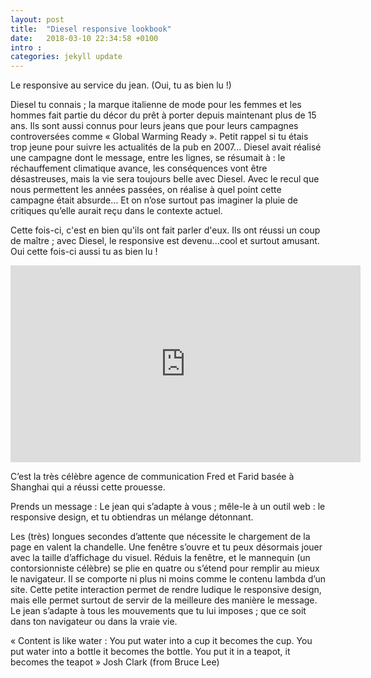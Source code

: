 ```yaml
---
layout: post
title:  "Diesel responsive lookbook"
date:   2018-03-10 22:34:58 +0100
intro : 
categories: jekyll update
---
```

Le responsive au service du jean. (Oui, tu as bien lu !)

Diesel tu connais ; la marque italienne de mode pour les femmes et les hommes fait partie du décor du prêt à porter depuis maintenant plus de 15 ans.
Ils sont aussi connus pour leurs jeans que pour leurs campagnes controversées comme « Global Warming Ready ». Petit rappel si tu étais trop jeune pour suivre les actualités de la pub en 2007... Diesel avait réalisé une campagne dont le message, entre les lignes, se résumait à : le réchauffement climatique avance, les conséquences vont être désastreuses, mais la vie sera toujours belle avec Diesel. Avec le recul que nous permettent les années passées, on réalise à quel point cette campagne était absurde… Et on n’ose surtout pas imaginer la pluie de critiques qu’elle aurait reçu dans le contexte actuel.

Cette fois-ci, c'est en bien qu'ils ont fait parler d'eux. Ils ont réussi un coup de maître ; avec Diesel, le responsive est devenu...cool et surtout amusant. Oui cette fois-ci aussi tu as bien lu !

<iframe width="560" height="315" src="https://www.youtube.com/watch?v=8VXoP6Die3g" frameborder="0" allow="autoplay; encrypted-media" allowfullscreen></iframe>

C’est la très célèbre agence de communication Fred et Farid basée à Shanghai qui a réussi cette prouesse.

Prends un message : Le jean qui s’adapte à vous ; mêle-le à un outil web : le responsive design, et tu obtiendras un mélange détonnant.

Les (très) longues secondes d’attente que nécessite le chargement de la page en valent la chandelle. Une fenêtre s’ouvre et tu peux désormais jouer avec la taille d’affichage du visuel. Réduis la fenêtre, et le mannequin (un contorsionniste célèbre) se plie en quatre ou s’étend pour remplir au mieux le navigateur. Il se comporte ni plus ni moins comme le contenu lambda d’un site.
Cette petite interaction permet de rendre ludique le responsive design, mais elle permet surtout de servir de la meilleure des manière le message.
Le jean s’adapte à tous les mouvements que tu lui imposes ; que ce soit dans ton navigateur ou dans la vraie vie.

« Content is like water :
You put water into a cup it becomes the cup.
You put water into a bottle it becomes the bottle.
You put it in a teapot, it becomes the teapot »
Josh Clark (from Bruce Lee)
